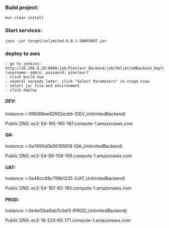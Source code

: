 ### Build project:
```mvn clean install```

### Start services:
```java -jar target/unlimited-0.0.1-SNAPSHOT.jar```


### deploy to aws
    - go to jenkins: http://10.206.8.20:8080/job/Pimsleur_Backend/job/UmlimitedBackend_Deploy/    (username: admin, password: pimsleur)
    - click build now
    - several seconds later, click "Select Parameters" in stage view
    - select jar file and environment
    - click deploy
    
##### DEV:
Instance:  i-0f6069ee82692ecbb (DEV_UnlimitedBackend)

Public DNS: ec2-54-165-165-197.compute-1.amazonaws.com

#### QA:
Instance:  i-0e7490d0b50185618 (QA_UnlimitedBackend)

Public DNS: ec2-54-89-109-156.compute-1.amazonaws.com

#### UAT:
Instance:  i-0e46cc08c799b1235 (UAT_UnlimitedBackend)

Public DNS: ec2-54-167-82-185.compute-1.amazonaws.com

#### PROD:
Instance:  i-0e4ef2be6ab7c0af5 (PROD_UnlimitedBackend)

Public DNS: ec2-18-233-65-171.compute-1.amazonaws.com